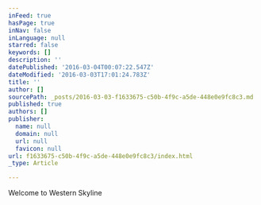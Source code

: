 ```yaml
---
inFeed: true
hasPage: true
inNav: false
inLanguage: null
starred: false
keywords: []
description: ''
datePublished: '2016-03-04T00:07:22.547Z'
dateModified: '2016-03-03T17:01:24.783Z'
title: ''
author: []
sourcePath: _posts/2016-03-03-f1633675-c50b-4f9c-a5de-448e0e9fc8c3.md
published: true
authors: []
publisher:
  name: null
  domain: null
  url: null
  favicon: null
url: f1633675-c50b-4f9c-a5de-448e0e9fc8c3/index.html
_type: Article

---
```

Welcome to Western Skyline